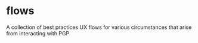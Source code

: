 flows
=====

A collection of best practices UX flows for various circumstances that arise from interacting with PGP
